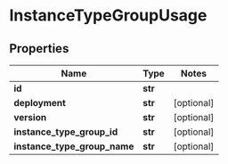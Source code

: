 # InstanceTypeGroupUsage

## Properties
Name | Type | Notes
------------ | ------------- | -------------
**id** | **str** |
**deployment** | **str** | [optional]
**version** | **str** | [optional]
**instance_type_group_id** | **str** | [optional]
**instance_type_group_name** | **str** | [optional]



